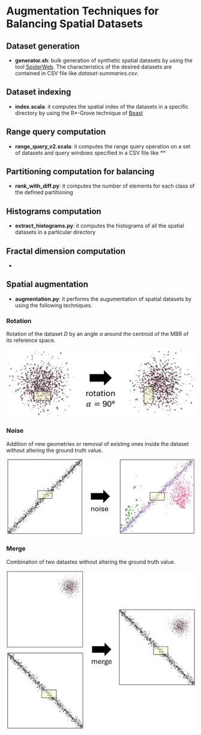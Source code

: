 # Augmentation Techniques for Balancing Spatial Datasets

## Dataset generation

- **generator.sh**: bulk generation of synthetic spatial datasets by using the tool [SpiderWeb](https://spider.cs.ucr.edu/). The characteristics of the desired datasets are contained in CSV file like  *dataset-summaries.csv*.

## Dataset indexing

- **index.scala**: it computes the spatial index of the datasets in a specific directory by using the R*-Grove technique of [Beast](https://bitbucket.org/bdlabucr/beast/src/master/)

## Range query computation

- **range_query_v2.scala**: it computes the range query operation on a set of datasets and query windows specified in a CSV file like **

## Partitioning computation for balancing

- **rank_with_diff.py**: it computes the number of elements for each class of the defined partitioning

## Histograms computation

- **extract_histograms.py**: it computes the histograms of all the spatial datasets in a particular directory

## Fractal dimension computation

-

## Spatial augmentation

- **augmentation.py**: it performs the augumentation of spatial datasets by using the following techniques.

### Rotation 
Rotation of the dataset $D$ by an angle $\alpha$ around the centroid of the MBR of its reference space.

![plot](./figures/rotation.png)

### Noise
Addition of new geometries or removal of existing ones inside the dataset without altering the ground truth value.

![plot](./figures/noise.png)

### Merge
Combination of two datastes without altering the ground truth value.

![plot](./figures/merge.png)
